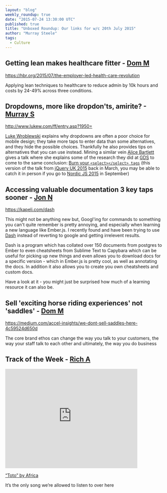 ```yaml
---
layout: "blog"
weekly_roundup: true
date: "2015-07-24 13:30:00 UTC"
published: true
title: "Unboxed Roundup: Our links for w/c 20th July 2015"
author: "Murray Steele"
tags:
  - Culture
---
```


## Getting lean makes healthcare fitter - [Dom M](http://www.unboxedconsulting.com/pepole/dominic-mason)

https://hbr.org/2015/07/the-employer-led-health-care-revolution

Applying lean techniques to healthcare to reduce admin by 10k hours and costs by 24-49% across three conditions.

## Dropdowns, more like dropdon'ts, amirite? - [Murray S](http://www.unboxedconsulting.com/people/murray-steele)

http://www.lukew.com/ff/entry.asp?1950=

[Luke  Wroblewski](http://lukew.com) explains why dropdowns are often a poor choice for mobile design; they take more taps to enter data than some alternatives, and they hide the possible choices.  Thankfully he also provides tips on alternatives that you can use instead.  Mining a similar vein [Alice Bartlett](http://alicebartlett.co.uk/) gives a talk where she explains some of the research they did at [GDS](https://gds.blog.gov.uk/) to come to the same conclusion: [Burn your `<select></select> tags`](http://jqueryuk.com/2015/videos.php?s=bin-your-) (this version of the talk from [jQuery UK 2015](http://jqueryuk.com/2015/) back in March, you may be able to catch it in person if you go to [Nordic JS 2015](https://nordicjs2015.confetti.events/) in September)

## Accessing valuable documentation 3 key taps sooner - [Jon N](http://www.unboxedconsulting.com/people/jon-normington)

https://kapeli.com/dash

This might not be anything new but, Googl'ing for commands to something
you can't quite remember is pretty annoying, and especially when learning a new language like Ember.js.  I recently found and have been trying to use [Dash](https://kapeli.com/dash) instead of reverting to google and getting irrelevent results.

Dash is a program which has collated over 150 documents from postgres to Ember to even cheatsheets from Sublime Text to Capybara which can be useful for picking up new things and even allows you to download docs for a specific version - which in Ember.js is pretty cool, as well as annotating the docs.  In addition it also allows you to create you own cheatsheets and custom docs.

Have a look at it - you might just be surprised how much of a learning resource it can also be.

## Sell 'exciting horse riding experiences' not 'saddles' - [Dom M](http://www.unboxedconsulting.com/pepole/dominic-mason)

https://medium.com/accel-insights/we-dont-sell-saddles-here-4c59524d650d

The core brand ethos can change the way you talk to your customers, the way your staff talk to each other and ultimately, the way you do business

## Track of the Week - [Rich A](http://www.unboxedconsulting.com/people/richard-archer)

<iframe width="420" height="315" src="https://www.youtube.com/embed/FTQbiNvZqaY" frameborder="0" allowfullscreen></iframe>

[“Toto” by Africa](https://www.youtube.com/watch?v=FTQbiNvZqaY)

It’s the only song we’re allowed to listen to over here
